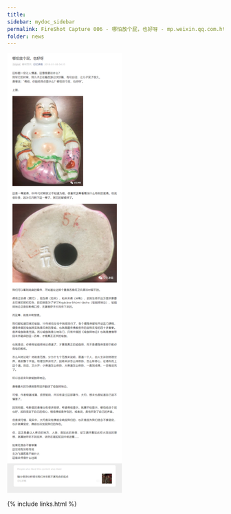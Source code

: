 ```yaml
---
title:
sidebar: mydoc_sidebar
permalink: FireShot Capture 006 - 哪怕放个屁，也好呀 - mp.weixin.qq.com.html
folder: news
---
```


<img src="images/FireShot Capture 006 - 哪怕放个屁，也好呀 - mp.weixin.qq.com.png"/>


{% include links.html %}
